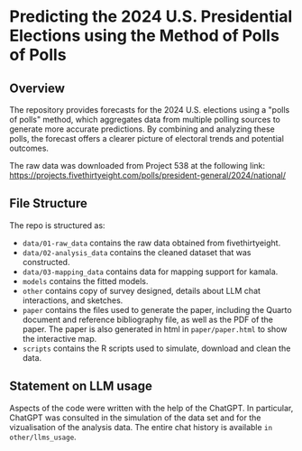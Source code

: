 # Predicting the 2024 U.S. Presidential Elections using the Method of Polls of Polls

## Overview

The repository provides forecasts for the 2024 U.S. elections using a "polls of polls" method, which aggregates data from multiple polling sources to generate more accurate predictions. By combining and analyzing these polls, the forecast offers a clearer picture of electoral trends and potential outcomes.

The raw data was downloaded from Project 538 at the following link: https://projects.fivethirtyeight.com/polls/president-general/2024/national/ 

## File Structure

The repo is structured as:

-   `data/01-raw_data` contains the raw data obtained from fivethirtyeight.
-   `data/02-analysis_data` contains the cleaned dataset that was constructed.
-   `data/03-mapping_data` contains data for mapping support for kamala. 
-   `models` contains the fitted models. 
-   `other` contains copy of survey designed, details about LLM chat interactions, and sketches.
-   `paper` contains the files used to generate the paper, including the Quarto document and reference bibliography file, as well as the PDF of the paper. The paper is also generated in html in `paper/paper.html` to show the interactive map.
-   `scripts` contains the R scripts used to simulate, download and clean the data.


## Statement on LLM usage

Aspects of the code were written with the help of the ChatGPT. In particular, ChatGPT was consulted in the simulation of the data set and for the vizualisation of the analysis data. The entire chat history is available `in other/llms_usage`.
